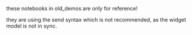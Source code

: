 these notebooks in old_demos are only for reference!

they are using the send syntax which is not recommended, as the widget model is not in sync.